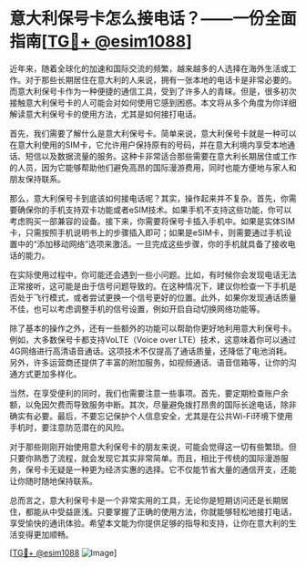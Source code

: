 # 意大利保号卡怎么接电话？——一份全面指南[[TG💪+ @esim1088](https://t.me/s/esim1088)]

近年来，随着全球化的加速和国际交流的频繁，越来越多的人选择在海外生活或工作。对于那些长期居住在意大利的人来说，拥有一张本地的电话卡是非常必要的。而意大利保号卡作为一种便捷的通信工具，受到了许多人的青睐。但是，很多初次接触意大利保号卡的人可能会对如何使用它感到困惑。本文将从多个角度为你详细解读意大利保号卡的使用方法，尤其是如何接打电话。

首先，我们需要了解什么是意大利保号卡。简单来说，意大利保号卡就是一种可以在意大利使用的SIM卡，它允许用户保持原有的号码，并在意大利境内享受本地通话、短信以及数据流量的服务。这种卡非常适合那些需要在意大利长期居住或工作的人员，因为它能够帮助他们避免高昂的国际漫游费用，同时也能方便地与家人和朋友保持联系。

那么，意大利保号卡到底该如何接电话呢？其实，操作起来并不复杂。首先，你需要确保你的手机支持双卡功能或者eSIM技术。如果手机不支持这些功能，你可以考虑购买一部兼容的设备。接下来，你需要将保号卡插入手机中。如果是实体SIM卡，只需按照手机说明书上的步骤插入即可；如果是eSIM卡，则需要通过手机设置中的“添加移动网络”选项来激活。一旦完成这些步骤，你的手机就具备了接收电话的能力。

在实际使用过程中，你可能还会遇到一些小问题。比如，有时候你会发现电话无法正常接听，这可能是由于信号问题导致的。在这种情况下，建议你检查一下手机是否处于飞行模式，或者尝试更换一个信号更好的位置。此外，如果你发现通话质量不佳，也可以考虑调整手机的信号设置，例如开启自动切换网络功能等。

除了基本的操作之外，还有一些额外的功能可以帮助你更好地利用意大利保号卡。例如，大多数保号卡都支持VoLTE（Voice over LTE）技术，这意味着你可以通过4G网络进行高清语音通话。这项技术不仅提高了通话质量，还降低了电池消耗。另外，许多运营商还提供了丰富的附加服务，如视频通话、语音信箱等，让你的沟通方式更加多样化。

当然，在享受便利的同时，我们也需要注意一些事项。首先，要定期检查账户余额，以免因欠费而导致服务中断。其次，尽量避免拨打昂贵的国际长途电话，除非确实有必要。最后，不要忘记保护个人信息安全，尤其是在公共Wi-Fi环境下使用手机时，要注意防范潜在的风险。

对于那些刚刚开始使用意大利保号卡的朋友来说，可能会觉得这一切有些繁琐。但只要你熟悉了流程，就会发现它其实非常简单。而且，相比于传统的国际漫游服务，保号卡无疑是一种更为经济实惠的选择。它不仅能节省大量的通信开支，还能让你随时随地保持联系。

总而言之，意大利保号卡是一个非常实用的工具，无论你是短期访问还是长期居住，都能从中受益匪浅。只要掌握了正确的使用方法，你就能够轻松地接打电话，享受愉快的通讯体验。希望本文能为你提供足够的指导和支持，让你在意大利的生活变得更加顺畅。

[[TG💪+ @esim1088](https://t.me/s/esim1088) ![Image](https://i.postimg.cc/4NQfJmqS/Snipaste-2025-05-13-00-14-12.png)]